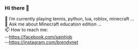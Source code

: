 ### Hi there 👋

<!--
**brendy/brendy** is a ✨ _special_ ✨ repository because its `README.md` (this file) appears on your GitHub profile.

Here are some ideas to get you started:

- 🔭 I’m currently working on ...
- 👯 I’m looking to collaborate on ...
- 🤔 I’m looking for help with ...
- 😄 Pronouns: ...
- ⚡ Fun fact: ...
-->

🌱  I’m currently playing tennis, python, lua, roblox, minecraft ...
<br/>
💬  Ask me about Minecraft education edition ...
<br/>
📫  How to reach me:
<br/>
--https://facebook.com/saintjob
<br/>
--https://instagram.com/brendynet
<br/>

